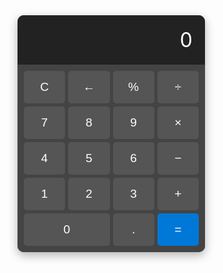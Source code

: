 <!DOCTYPE html>
<html lang="pt-BR">
<head>
  <meta charset="UTF-8">
  <meta name="viewport" content="width=device-width, initial-scale=1.0">
  <title>Calculadora</title>
  <style>
    .body {
      font-family: Arial, sans-serif;
      display: flex;
      justify-content: center;
      align-items: center;
      height: 100vh;
      margin: 0;
      background-color: #202020;
    }
    .calculadora {
      width: 300px;
      background-color: #333;
      border-radius: 10px;
      overflow: hidden;
      box-shadow: 0 5px 15px rgba(0, 0, 0, 0.3);
    }
    .tela {
      background-color: #222;
      color: #fff;
      text-align: right;
      font-size: 2rem;
      padding: 20px;
      box-sizing: border-box;
    }
    .botoes {
      display: grid;
      grid-template-columns: repeat(4, 1fr);
      gap: 5px;
      padding: 10px;
      background-color: #444;
    }
    .botao {
      background-color: #555;
      color: #fff;
      font-size: 1.2rem;
      border: none;
      padding: 15px;
      border-radius: 5px;
      cursor: pointer;
      transition: background-color 0.3s;
    }
    .botao:hover {
      background-color: #777;
    }
    .botao:active {
      background-color: #999;
    }
    .botao.largo {
      grid-column: span 2;
    }
    .botao.igual {
      background-color: #0078D7;
    }
    .botao.igual:hover {
      background-color: #005BB5;
    }    
  </style>
</head>
<body>
  <div class="calculadora">
    <div class="tela" id="tela">0</div>
    <div class="botoes">
      <button class="botao" onclick="limpar()">C</button>
      <button class="botao" onclick="apagar()">←</button>
      <button class="botao" onclick="operacao('%')">%</button>
      <button class="botao" onclick="operacao('/')">÷</button>
      <button class="botao" onclick="adicionarNumero(7)">7</button>
      <button class="botao" onclick="adicionarNumero(8)">8</button>
      <button class="botao" onclick="adicionarNumero(9)">9</button>
      <button class="botao" onclick="operacao('*')">×</button>
      <button class="botao" onclick="adicionarNumero(4)">4</button>
      <button class="botao" onclick="adicionarNumero(5)">5</button>
      <button class="botao" onclick="adicionarNumero(6)">6</button>
      <button class="botao" onclick="operacao('-')">−</button>
      <button class="botao" onclick="adicionarNumero(1)">1</button>
      <button class="botao" onclick="adicionarNumero(2)">2</button>
      <button class="botao" onclick="adicionarNumero(3)">3</button>
      <button class="botao" onclick="operacao('+')">+</button>
      <button class="botao largo" onclick="adicionarNumero(0)">0</button>
      <button class="botao" onclick="adicionarNumero('.')">.</button>
      <button class="botao igual" onclick="calcular()">=</button>
    </div>
  </div>

  <script>
    let expressao = '';

    function adicionarNumero(num) {
      if (expressao === '0' && num !== '.') {
        expressao = '';
      }
      expressao += num;
      atualizarTela();
    }

    function operacao(op) {
      if (expressao === '') return;
      if ('+-*/%'.includes(expressao.slice(-1))) {
        expressao = expressao.slice(0, -1);
      }
      expressao += op;
      atualizarTela();
    }

    function calcular() {
      try {
        expressao = eval(expressao).toString();
      } catch {
        expressao = 'Erro';
      }
      atualizarTela();
    }

    function limpar() {
      expressao = '0';
      atualizarTela();
    }

    function apagar() {
      expressao = expressao.slice(0, -1) || '0';
      atualizarTela();
    }

    function atualizarTela() {
      document.getElementById('tela').textContent = expressao;
    }
  </script>
</body>
</html>
